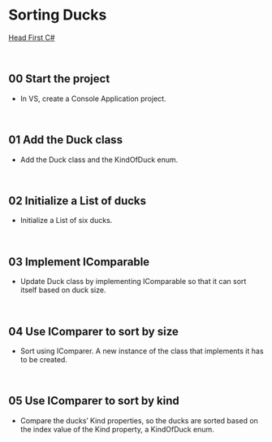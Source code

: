 # Sorting Ducks
[Head First C#](http://www.headfirstlabs.com/books//hfcsharp/)

&nbsp;
## 00 Start the project
* In VS, create a Console Application project.

&nbsp;
## 01 Add the Duck class
* Add the Duck class and the KindOfDuck enum.

&nbsp;
## 02 Initialize a List of ducks
* Initialize a List of six ducks.

&nbsp;
## 03 Implement IComparable<Duck>
* Update Duck class by implementing IComparable<Duck> so that it can sort itself based on duck size.

&nbsp;
## 04 Use IComparer to sort by size
* Sort using IComparer<T>. A new instance of the class that implements it has to be created.

&nbsp;
## 05 Use IComparer to sort by kind
* Compare the ducks’ Kind properties, so the ducks are sorted based on the index value of the Kind property, a KindOfDuck enum.
